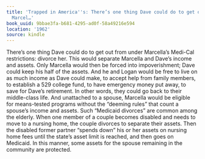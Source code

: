 ```yaml
---
title: 'Trapped in America''s: There’s one thing Dave could do to get out from under
  Marcel…'
book_uuid: 9bbae3fa-b681-4295-ad0f-58a49216e594
location: '1962'
source: kindle
---
```


There’s one thing Dave could do to get out from under Marcella’s Medi-Cal restrictions: divorce her. This would separate Marcella and Dave’s income and assets. Only Marcella would then be forced into impoverishment; Dave could keep his half of the assets. And he and Logan would be free to live on as much income as Dave could make, to accept help from family members, to establish a 529 college fund, to have emergency money put away, to save for Dave’s retirement. In other words, they could go back to their middle-class life. And unattached to a spouse, Marcella would be eligible for means-tested programs without the “deeming rules” that count a spouse’s income and assets. Such “Medicaid divorces” are common among the elderly. When one member of a couple becomes disabled and needs to move to a nursing home, the couple divorces to separate their assets. Then the disabled former partner “spends down” his or her assets on nursing home fees until the state’s asset limit is reached, and then goes on Medicaid. In this manner, some assets for the spouse remaining in the community are protected.